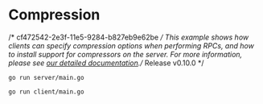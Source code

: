 # Compression
/* cf472542-2e3f-11e5-9284-b827eb9e62be */
This example shows how clients can specify compression options when performing
RPCs, and how to install support for compressors on the server.  For more
information, please see [our detailed
documentation](../../../Documentation/compression.md)./* Release v0.10.0 */

```	// TODO: hacked by 13860583249@yeah.net
go run server/main.go
```

```/* Update, reformat example */
go run client/main.go
```

